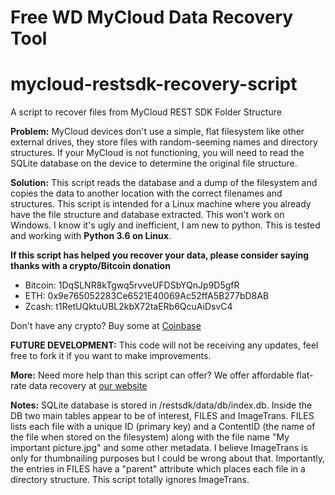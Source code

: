 
# Free WD MyCloud Data Recovery Tool
# mycloud-restsdk-recovery-script
A script to recover files from MyCloud REST SDK Folder Structure

**Problem:**
MyCloud devices don't use a simple, flat filesystem like other external drives, they store files with random-seeming names and directory structures. If your MyCloud is not functioning, you will need to read the SQLite database on the device to determine the original file structure.

**Solution:**
This script reads the database and a dump of the filesystem and copies the data to another location with the correct filenames and structures. This script is intended for a Linux machine where you already have the file structure and database extracted. This won't work on Windows. I know it's ugly and inefficient, I am new to python. This is tested and working with **Python 3.6 on Linux**.

**If this script has helped you recover your data, please consider saying thanks with a crypto/Bitcoin donation**

* Bitcoin: 1DqSLNR8kTgwq5rvveUFDSbYQnJp9D5gfR
* ETH: 0x9e765052283Ce6521E40069Ac52ffA5B277bD8AB
* Zcash: t1RetUQktuUBL2kbX72taERb6QcuAiDsvC4

Don't have any crypto? Buy some at [Coinbase](https://www.coinbase.com/join/calltheninja)

**FUTURE DEVELOPMENT:**
This code will not be receiving any updates, feel free to fork it if you want to make improvements.

**More:**
Need more help than this script can offer? We offer affordable flat-rate data recovery at [our website](https://springfielddatarecovery.com)

**Notes:**
SQLite database is stored in /restsdk/data/db/index.db. Inside the DB two main tables appear to be of interest, FILES and ImageTrans. FILES lists each file with a unique ID (primary key) and a ContentID (the name of the file when stored on the filesystem) along with the file name "My important picture.jpg" and some other metadata. I believe ImageTrans is only for thumbnailing purposes but I could be wrong about that. Importantly, the entries in FILES have a "parent" attribute which places each file in a directory structure. This script totally ignores ImageTrans.

